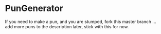 # PunGenerator
If you need to make a pun, and you are stumped, fork this master branch ... add more puns to the description later, stick with this for now.
